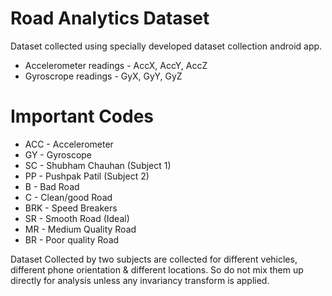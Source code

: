 # Road Analytics Dataset


Dataset collected using specially developed dataset collection android app.

  - Accelerometer readings - AccX, AccY, AccZ
  - Gyroscrope readings - GyX, GyY, GyZ

# Important Codes

  - ACC - Accelerometer
  - GY - Gyroscope
  - SC - Shubham Chauhan (Subject 1)
  - PP - Pushpak Patil (Subject 2)
  - B - Bad Road
  - C - Clean/good Road
  - BRK - Speed Breakers
  - SR - Smooth Road (Ideal)
  - MR - Medium Quality Road
  - BR - Poor quality Road

Dataset Collected by two subjects are collected for different vehicles, different phone orientation & different locations. So do not mix them up directly for analysis unless any invariancy transform is applied.
